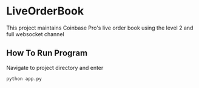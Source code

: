 # LiveOrderBook

This project maintains Coinbase Pro's live order book using the level 2 and full websocket channel

## How To Run Program
Navigate to project directory and enter
```
python app.py
```
